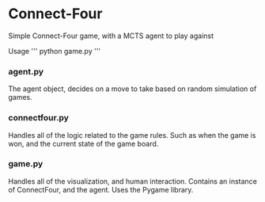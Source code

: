 # Connect-Four
Simple Connect-Four game, with a MCTS agent to play against

Usage
'''
python game.py
'''


### agent.py

The agent object, decides on a move to take based on random simulation of games.

### connectfour.py

Handles all of the logic related to the game rules. Such as when the game is won, and the current state of the game board.

### game.py

Handles all of the visualization, and human interaction. Contains an instance of ConnectFour, and the agent. Uses the Pygame library.